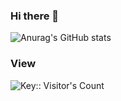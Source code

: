 ### Hi there 👋
![Anurag's GitHub stats](https://github-readme-stats.vercel.app/api?username=devhiep8181&show_icons=true&theme=tokyonight)

### View
<img src="https://profile-counter.deno.dev/:yourkey:/count.svg" alt="Key:: Visitor's Count" />



